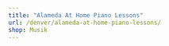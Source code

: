 ```yaml
---
title: "Alameda At Home Piano Lessons"
url: /denver/alameda-at-home-piano-lessons/
shop: Musik
---
```

